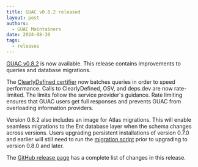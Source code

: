 ```yaml
---
title: GUAC v0.8.2 released
layout: post
authors: 
  - GUAC Maintainers
date: 2024-08-30
tags:
  - releases
---
```


[GUAC v0.8.2](https://github.com/guacsec/guac/releases/tag/v0.8.2) is now available.
This release contains improvements to queries and database migrations.

The [ClearlyDefined certifier](2024-08-01-clearlydefined.md) now batches queries in order to speed performance.
Calls to ClearlyDefined, OSV, and deps.dev are now rate-limited.
The limits follow the service provider's guidance.
Rate limiting ensures that GUAC users get full responses and prevents GUAC from overloading information providers.

Version 0.8.2 also includes an image for Atlas migrations.
This will enable seamless migrations to the Ent database layer when the schema changes across versions.
Users upgrading persistent installations of version 0.7.0 and earlier will still need to run the [migration script](https://github.com/pxp928/guac-update-db) prior to upgrading to version 0.8.0 and later.

The [GitHub release page](https://github.com/guacsec/guac/releases/tag/v0.8.2) has a complete list of changes in this release.